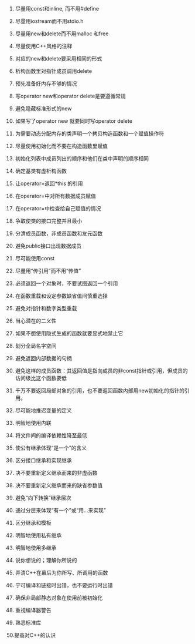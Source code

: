 1. 尽量用const和inline, 而不用#define

2. 尽量用iostream而不用stdio.h

3. 尽量用new和delete而不用malloc 和free

4. 尽量使用C++风格的注释

5. 对应的new和delete要采用相同的形式

6. 析构函数里对指针成员调用delete

7. 预先准备好内存不够的情况

8. 写operator new和operator delete是要遵循常规

9. 避免隐藏标准形式的new

10. 如果写了operator new 就要同时写operator delete

11. 为需要动态分配内存的类声明一个拷贝构造函数和一个赋值操作符

12. 尽量使用初始化而不要在构造函数里赋值

13. 初始化列表中成员列出的顺序和他们在类中声明的顺序相同

14. 确定基类有虚析构函数

15. 让operator=返回*this 的引用

16. 在operator=中对所有数据成员赋值

17. 在operator=中检查给自己赋值的情况

18. 争取使类的接口完整并且最小

19. 分清成员函数，非成员函数和友元函数

20. 避免public接口出现数据成员

21. 尽可能使用const

22. 尽量用“传引用”而不用“传值”

23. 必须返回一个对象时，不要试图返回一个引用

24. 在函数重载和设定参数缺省值间慎重选择

25. 避免对指针和数字类型重载

26. 当心潜在的二义性

27. 如果不想使用隐式生成的函数就要显式地禁止它

28. 划分全局名字空间

29. 避免返回内部数据的句柄

30. 避免这样的成员函数：其返回值是指向成员的非const指针或引用，但成员的访问级比这个函数要低

31. 千万不要返回局部对象的引用，也不要返回函数内部用new初始化的指针的引用。

32. 尽可能地推迟变量的定义

33. 明智地使用内联

34. 将文件间的编译依赖性降至最低

35. 使公有继承体现“是一个”的含义

36. 区分接口继承和实现继承

37. 决不要重新定义继承而来的非虚函数

38. 决不要重新定义继承而来的缺省参数值

39. 避免“向下转换”继承层次

40. 通过分层来体现“有一个”或“用…来实现”

41. 区分继承和模板

42. 明智地使用私有继承

43. 明智地使用多继承

44. 说你想说的；理解你所说的

45. 弄清C++在幕后为你所写、所调用的函数

46. 宁可编译和链接时出错，也不要运行时出错

47. 确保非局部静态对象在使用前被初始化

48. 重视编译器警告

49. 熟悉标准库

50.提高对C++的认识

